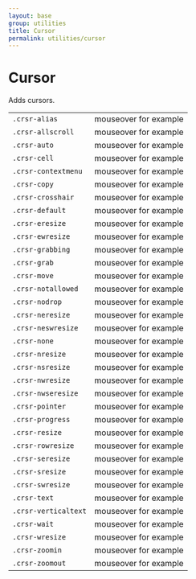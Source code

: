 ```yaml
---
layout: base
group: utilities
title: Cursor
permalink: utilities/cursor
---
```


# Cursor

<p class="intro">Adds cursors.</p>

<table>
    <tr>
        <td><code>.crsr-alias</code></td>
        <td class="crsr-alias">mouseover for example</td>
    </tr>
    <tr>
        <td><code>.crsr-allscroll</code></td>
        <td class="crsr-allscroll">mouseover for example</td>
    </tr>
    <tr>
        <td><code>.crsr-auto</code></td>
        <td class="crsr-auto">mouseover for example</td>
    </tr>
    <tr>
        <td><code>.crsr-cell</code></td>
        <td class="crsr-cell">mouseover for example</td>
    </tr>
    <tr>
        <td><code>.crsr-contextmenu</code></td>
        <td class="crsr-contextmenu">mouseover for example</td>
    </tr>
    <tr>
        <td><code>.crsr-copy</code></td>
        <td class="crsr-copy">mouseover for example</td>
    </tr>
    <tr>
        <td><code>.crsr-crosshair</code></td>
        <td class="crsr-crosshair">mouseover for example</td>
    </tr>
    <tr>
        <td><code>.crsr-default</code></td>
        <td class="crsr-default">mouseover for example</td>
    </tr>
    <tr>
        <td><code>.crsr-eresize</code></td>
        <td class="crsr-eresize">mouseover for example</td>
    </tr>
    <tr>
        <td><code>.crsr-ewresize</code></td>
        <td class="crsr-ewresize">mouseover for example</td>
    </tr>
    <tr>
        <td><code>.crsr-grabbing</code></td>
        <td class="crsr-grabbing">mouseover for example</td>
    </tr>
    <tr>
        <td><code>.crsr-grab</code></td>
        <td class="crsr-grab">mouseover for example</td>
    </tr>
    <tr>
        <td><code>.crsr-move</code></td>
        <td class="crsr-move">mouseover for example</td>
    </tr>
    <tr>
        <td><code>.crsr-notallowed</code></td>
        <td class="crsr-notallowed">mouseover for example</td>
    </tr>
    <tr>
        <td><code>.crsr-nodrop</code></td>
        <td class="crsr-nodrop">mouseover for example</td>
    </tr>
    <tr>
        <td><code>.crsr-neresize</code></td>
        <td class="crsr-neresize">mouseover for example</td>
    </tr>
    <tr>
        <td><code>.crsr-neswresize</code></td>
        <td class="crsr-neswresize">mouseover for example</td>
    </tr>
    <tr>
        <td><code>.crsr-none</code></td>
        <td class="crsr-none">mouseover for example</td>
    </tr>
    <tr>
        <td><code>.crsr-nresize</code></td>
        <td class="crsr-nresize">mouseover for example</td>
    </tr>
    <tr>
        <td><code>.crsr-nsresize</code></td>
        <td class="crsr-nsresize">mouseover for example</td>
    </tr>
    <tr>
        <td><code>.crsr-nwresize</code></td>
        <td class="crsr-nwresize">mouseover for example</td>
    </tr>
    <tr>
        <td><code>.crsr-nwseresize</code></td>
        <td class="crsr-nwseresize">mouseover for example</td>
    </tr>
    <tr>
        <td><code>.crsr-pointer</code></td>
        <td class="crsr-pointer">mouseover for example</td>
    </tr>
    <tr>
        <td><code>.crsr-progress</code></td>
        <td class="crsr-progress">mouseover for example</td>
    </tr>
    <tr>
        <td><code>.crsr-resize</code></td>
        <td class="crsr-resize">mouseover for example</td>
    </tr>
    <tr>
        <td><code>.crsr-rowresize</code></td>
        <td class="crsr-rowresize">mouseover for example</td>
    </tr>
    <tr>
        <td><code>.crsr-seresize</code></td>
        <td class="crsr-seresize">mouseover for example</td>
    </tr>
    <tr>
        <td><code>.crsr-sresize</code></td>
        <td class="crsr-sresize">mouseover for example</td>
    </tr>
    <tr>
        <td><code>.crsr-swresize</code></td>
        <td class="crsr-swresize">mouseover for example</td>
    </tr>
    <tr>
        <td><code>.crsr-text</code></td>
        <td class="crsr-text">mouseover for example</td>
    </tr>
    <tr>
        <td><code>.crsr-verticaltext</code></td>
        <td class="crsr-verticaltext">mouseover for example</td>
    </tr>
    <tr>
        <td><code>.crsr-wait</code></td>
        <td class="crsr-wait">mouseover for example</td>
    </tr>
    <tr>
        <td><code>.crsr-wresize</code></td>
        <td class="crsr-wresize">mouseover for example</td>
    </tr>
    <tr>
        <td><code>.crsr-zoomin</code></td>
        <td class="crsr-zoomin">mouseover for example</td>
    </tr>
    <tr>
        <td><code>.crsr-zoomout</code></td>
        <td class="crsr-zoomout">mouseover for example</td>
    </tr>
</table>
